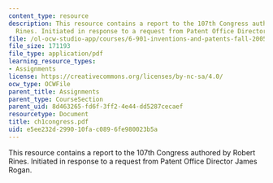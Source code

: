```yaml
---
content_type: resource
description: This resource contains a report to the 107th Congress authored by Robert
  Rines. Initiated in response to a request from Patent Office Director James Rogan.
file: /ol-ocw-studio-app/courses/6-901-inventions-and-patents-fall-2005/e5ee232d299010fac0896fe980023b5a_ch1congress.pdf
file_size: 171193
file_type: application/pdf
learning_resource_types:
- Assignments
license: https://creativecommons.org/licenses/by-nc-sa/4.0/
ocw_type: OCWFile
parent_title: Assignments
parent_type: CourseSection
parent_uid: 8d463265-fd6f-3ff2-4e44-dd5287cecaef
resourcetype: Document
title: ch1congress.pdf
uid: e5ee232d-2990-10fa-c089-6fe980023b5a
---
```

This resource contains a report to the 107th Congress authored by Robert Rines. Initiated in response to a request from Patent Office Director James Rogan.